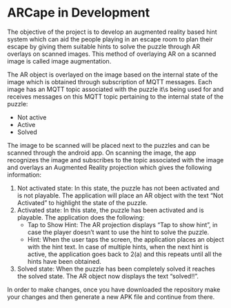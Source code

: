 # ARCape in Development

The objective of the project is to develop an augmented reality based hint system which can aid the people playing in an escape room to plan their escape by giving them suitable hints to solve the puzzle through AR overlays on scanned images. This method of overlaying AR on a scanned image is called image augmentation. 

The AR object is overlayed on the image based on the internal state of the image which is obtained through subscription of MQTT messages. Each image has an MQTT topic associated with the puzzle it\s being used for and receives messages on this MQTT topic pertaining to the internal state of the puzzle:
- Not active
- Active
- Solved

The image to be scanned will be placed next to the puzzles and can be scanned through the android app. On scanning the image, the app recognizes the image and subscribes to the topic associated with the image and overlays an Augmented Reality projection which gives the following information:

1. Not activated state: In this state, the puzzle has not been activated and is not playable. The application will place an AR object with the text “Not Activated” to highlight the state of the puzzle.
2. Activated state: In this state, the puzzle has been activated and is playable. The application does the following:
    - Tap to Show Hint: The AR projection displays “Tap to show hint”, in case the player doesn’t want to use the hint to solve the puzzle.
    - Hint: When the user taps the screen, the application places an object with the hint text. In case of multiple hints, when the next hint is active, the application goes back to 2(a) and this repeats until all the hints have been obtained.
3. Solved state: When the puzzle has been completely solved it reaches the solved state. The AR object now displays the text “solved!!”.

In order to make changes, once you have downloaded the repository make your changes and then generate a new APK file and continue from there.
